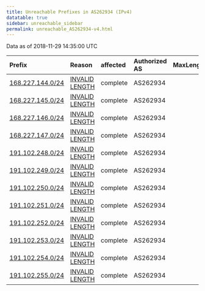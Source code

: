 ```yaml
---
title: Unreachable Prefixes in AS262934 (IPv4)
datatable: true
sidebar: unreachable_sidebar
permalink: unreachable_AS262934-v4.html
---
```


Data as of 2018-11-29 14:35:00 UTC


<div class="datatable-begin"></div>

| Prefix                                                     | Reason                                                                                                      | affected   | Authorized AS   |   MaxLength | Anchor                                         |   unreachable /24s |
|:-----------------------------------------------------------|:------------------------------------------------------------------------------------------------------------|:-----------|:----------------|------------:|:-----------------------------------------------|-------------------:|
| [168.227.144.0/24](https://stat.ripe.net/168.227.144.0/24) | [INVALID LENGTH](https://rpki-validator.ripe.net/announcement-preview?asn=AS262934&prefix=168.227.144.0/24) | complete   | AS262934        |          22 | [LACNIC](unreachable_LACNIC_RPKI_Root-v4.html) |                  1 |
| [168.227.145.0/24](https://stat.ripe.net/168.227.145.0/24) | [INVALID LENGTH](https://rpki-validator.ripe.net/announcement-preview?asn=AS262934&prefix=168.227.145.0/24) | complete   | AS262934        |          22 | [LACNIC](unreachable_LACNIC_RPKI_Root-v4.html) |                  1 |
| [168.227.146.0/24](https://stat.ripe.net/168.227.146.0/24) | [INVALID LENGTH](https://rpki-validator.ripe.net/announcement-preview?asn=AS262934&prefix=168.227.146.0/24) | complete   | AS262934        |          22 | [LACNIC](unreachable_LACNIC_RPKI_Root-v4.html) |                  1 |
| [168.227.147.0/24](https://stat.ripe.net/168.227.147.0/24) | [INVALID LENGTH](https://rpki-validator.ripe.net/announcement-preview?asn=AS262934&prefix=168.227.147.0/24) | complete   | AS262934        |          22 | [LACNIC](unreachable_LACNIC_RPKI_Root-v4.html) |                  1 |
| [191.102.248.0/24](https://stat.ripe.net/191.102.248.0/24) | [INVALID LENGTH](https://rpki-validator.ripe.net/announcement-preview?asn=AS262934&prefix=191.102.248.0/24) | complete   | AS262934        |          21 | [LACNIC](unreachable_LACNIC_RPKI_Root-v4.html) |                  1 |
| [191.102.249.0/24](https://stat.ripe.net/191.102.249.0/24) | [INVALID LENGTH](https://rpki-validator.ripe.net/announcement-preview?asn=AS262934&prefix=191.102.249.0/24) | complete   | AS262934        |          21 | [LACNIC](unreachable_LACNIC_RPKI_Root-v4.html) |                  1 |
| [191.102.250.0/24](https://stat.ripe.net/191.102.250.0/24) | [INVALID LENGTH](https://rpki-validator.ripe.net/announcement-preview?asn=AS262934&prefix=191.102.250.0/24) | complete   | AS262934        |          21 | [LACNIC](unreachable_LACNIC_RPKI_Root-v4.html) |                  1 |
| [191.102.251.0/24](https://stat.ripe.net/191.102.251.0/24) | [INVALID LENGTH](https://rpki-validator.ripe.net/announcement-preview?asn=AS262934&prefix=191.102.251.0/24) | complete   | AS262934        |          21 | [LACNIC](unreachable_LACNIC_RPKI_Root-v4.html) |                  1 |
| [191.102.252.0/24](https://stat.ripe.net/191.102.252.0/24) | [INVALID LENGTH](https://rpki-validator.ripe.net/announcement-preview?asn=AS262934&prefix=191.102.252.0/24) | complete   | AS262934        |          21 | [LACNIC](unreachable_LACNIC_RPKI_Root-v4.html) |                  1 |
| [191.102.253.0/24](https://stat.ripe.net/191.102.253.0/24) | [INVALID LENGTH](https://rpki-validator.ripe.net/announcement-preview?asn=AS262934&prefix=191.102.253.0/24) | complete   | AS262934        |          21 | [LACNIC](unreachable_LACNIC_RPKI_Root-v4.html) |                  1 |
| [191.102.254.0/24](https://stat.ripe.net/191.102.254.0/24) | [INVALID LENGTH](https://rpki-validator.ripe.net/announcement-preview?asn=AS262934&prefix=191.102.254.0/24) | complete   | AS262934        |          21 | [LACNIC](unreachable_LACNIC_RPKI_Root-v4.html) |                  1 |
| [191.102.255.0/24](https://stat.ripe.net/191.102.255.0/24) | [INVALID LENGTH](https://rpki-validator.ripe.net/announcement-preview?asn=AS262934&prefix=191.102.255.0/24) | complete   | AS262934        |          21 | [LACNIC](unreachable_LACNIC_RPKI_Root-v4.html) |                  1 |

<div class="datatable-end"></div>